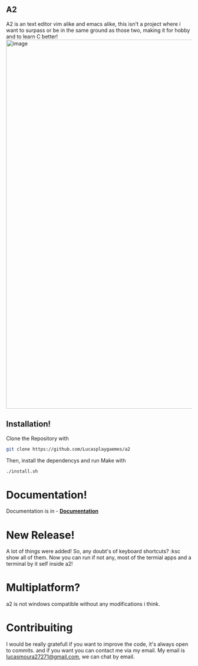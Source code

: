 ## A2
A2 is an text editor vim alike and emacs alike, this isn't a project where i want to surpass or be in the same ground as those two, making it for hobby and to learn C better!
<img width="1919" height="1001" alt="image" src="https://github.com/user-attachments/assets/95da6f40-4294-4162-ac84-5be7ac8bb000" />


## Installation!
Clone the Repository with
```bash
git clone https://github.com/Lucasplaygaemes/a2
```
Then, install the dependencys and run Make with
```bash
./install.sh
```

# Documentation!
Documentation is in - [**Documentation**](./index.md)
# New Release!
A lot of things were added! So, any doubt's of keyboard shortcuts? :ksc show all of them.
Now you can run if not any, most of the termial apps and a terminal by it self inside a2!

# Multiplatform?
a2 is not windows compatible without any modifications i think.

# Contribuiting
I would be really gratefull if you want to improve the code, it's always open to commits. and if you want you can contact me via my email. My email is lucasmoura27271@gmail.com, we can chat by email.
